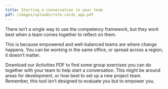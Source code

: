 ```yaml
---
title: Starting a conversation in your team
pdf: /images/uploads/role-cards_app.pdf
---
```


There isn’t a single way to use the competency framework, but they work best when a team comes together to reflect on them. 

This is because empowered and well-balanced teams are where change happens. You can be working in the same office, or spread across a region, it doesn’t matter. 

Download our Activities PDF to find some group exercises you can do together with your team to help start a conversation. This might be around areas for development, or how best to set up a new project team. Remember, this tool isn’t designed to evaluate you but to empower you.
